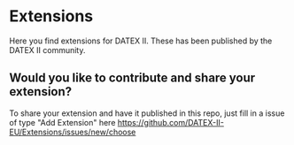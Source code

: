 # Extensions

Here you find extensions for DATEX II. These has been published by the DATEX II community.

## Would you like to contribute and share your extension?
To share your extension and have it published in this repo, just fill in a issue of type "Add Extension" here https://github.com/DATEX-II-EU/Extensions/issues/new/choose

